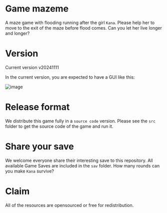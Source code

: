 # Game mazeme
A maze game with flooding running after the girl `Kana`. Please help her to move to the exit of the maze before flood comes. Can you let her live longer and longer?


# Version
Current version v20241111

In the current version, you are expected to have a GUI like this:

![image](https://github.com/user-attachments/assets/d8b0135a-6a32-46ae-a2c1-1a711a4390ab)


# Release format
We distribute this game fully in a `source code` version. Please see the `src` folder to get the source code of the game and run it.


# Share your save
We welcome everyone share their interesting save to this repository. All available Game Saves are included in the `sav` folder. How many rounds can you make `Kana` survive?


# Claim
All of the resources are opensourced or free for redistribution.

